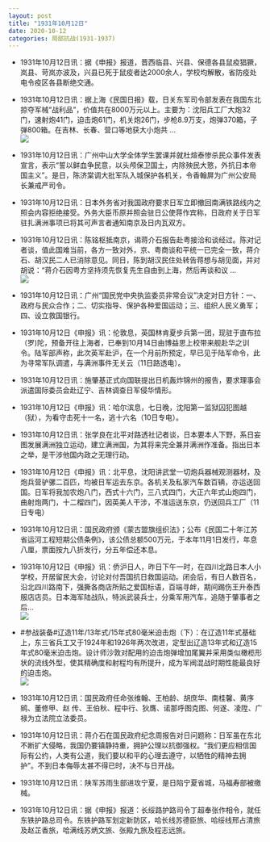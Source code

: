 ```yaml
---
layout: post
title: "1931年10月12日"
date: 2020-10-12
categories: 局部抗战(1931-1937)
---
```


<meta name="referrer" content="no-referrer" />

- 1931年10月12日讯：据《申报》报道，晋西临县、兴县、保德各县鼠疫猖獗，岚县、苛岚亦波及，兴县已死于鼠疫者达2000余人，学校均解散，省防疫处电令疫区各县断绝交通。 

- 1931年10月12日讯：据上海《民国日报》载，日关东军司令部发表在我国东北掠夺军械“战利品”，价值共在8000万元以上。主要为：沈阳兵工厂大炮32门，速射炮41门，迫击炮61门，机关炮26门，步枪8.9万支，炮弹370箱，子弹800箱。在吉林、长春、营口等地获大小炮共 ... <br/><img src="https://wx2.sinaimg.cn/large/aca367d8ly1gjmwbzt7ibj20c8090mx9.jpg" />

- 1931年10月12日讯：广州中山大学全体学生罢课并就杜煊泰惨杀民众事件发表宣言，表示“誓以鲜血争民意，以头颅保卫国土，内除殃民大憝，外抗日本帝国主义”。是日，陈济棠调大批军队入城保护各机关，令香翰屏为广州公安局长兼戒严司令。 

- 1931年10月12日讯：日本外务省对我国政府要求日军立即撤回南满铁路线内之照会内容拒绝接受。外务大臣币原并照会驻日公使蒋作宾称，日政府关于日军驻扎满洲事项已将其可声言者通知南京及日内瓦双方。 

- 1931年10月12日讯：陈铭枢抵南京，谒蒋介石报告赴粤接洽和谈经过。陈对记者谈，值此国难当前，各方一致对外，京、粤商谈和平统一已完全一致，蒋介石、胡汉民二人已消除意见。同日，陈到胡汉民住处转告蒋想与胡见面，并对胡说：“蒋介石因粤方坚持须先恢复先生自由到上海，然后再谈和议 ... <br/><img src="https://wx3.sinaimg.cn/large/aca367d8ly1gjmr4prcbwj20c80ayglp.jpg" />

- 1931年10月12日讯：广州“国民党中央执监委员非常会议”决定对日方针：一、政府与民众合作；二、切实指导、保护各种爱国运动；三、组织人民义勇军；四、设立救国银行。 

- 1931年10月12日《申报》讯：伦敦息，英国林肯夏步兵第一团，现驻于直布拉（罗)陀，预备开往上海者，已奉到10月14日由博益思上校带来舰赴华之训令。陆军部声称，此次英军赴沪，在一个月前所预定，早已见于陆军命令，此为寻常军队调遣，与满洲事件无关云（11日路透电）。 

- 1931年10月12日讯：施肇基正式向国联提出日机轰炸锦州的报告，要求理事会派遣国际委员会赴辽宁、吉林调查日军侵华情形。 

- 1931年10月12日《申报》讯：哈尔滨息，七日晚，沈阳第一监狱囚犯图越（狱），为看守击死十一名，逃十六名（10日专电）。 

- 1931年10月12日讯：张学良在北平对路透社记者谈，日本要本人下野，系日妄图发展满洲独立运动，建立满洲国，为其将来完全兼并满洲作准备。指出日本之举，是干涉他国内政之无理行动。 

- 1931年10月12日《申报》讯：北平息，沈阳讲武堂一切炮兵器械观测器材，及炮兵营驴骡二百匹，均被日军运去东京。各机关及私家汽车数百辆，亦运送回国。日军将我加农炮八门，西式十六门，三八式四门，大正六年式山炮四门，曲射炮两门，十二榴四门，因英美人干涉，不准运送东京，仍送回兵工厂（11日专电） 

- 1931年10月12日讯：国民政府颁《蒙古盟旗组织法》；公布《民国二十年江苏省运河工程短期公债条例》，该公债总额500万元，于本年11月1日发行，年息八厘，票面按九八折发行，分五年偿还本息。 

- 1931年10月12日《申报》讯：侨沪日人，昨日下午一时，在四川北路日本人小学校，开居留民大会，讨论对付吾国抗日救国运动。闭会后，有日人数百名，沿北四川路南下，强撕各商店所贴之爱国标语，百端寻衅，期间踢伤王升泰西服店店员。日本海军陆战队，特派武装兵士，分乘军用汽车，追随于肇事者之后... <br/><img src="https://wx1.sinaimg.cn/large/aca367d8ly1gjmd99y799j20c80aymx8.jpg" />

- #参战装备#辽造11年/13年式/15年式80毫米迫击炮（下）：在辽造11年式基础上，东三省兵工又于1924年和1926年两次改进，定型出辽造13年式和辽造15年式80毫米迫击炮。设计师沙敦对配用的迫击炮弹增加尾翼并采用类似橄榄形状的流线外型，使其精确度和射程均有所提升，成为军阀混战时期性能最良好的迫击炮。 <br/><img src="https://wx2.sinaimg.cn/large/aca367d8ly1gjmbiwfzkij20hs135qd7.jpg" />

- 1931年10月12日讯：国民政府任命张维翰、王柏龄、胡庶华、南桂馨、黄序鹓、董修甲、赵 传、王伯秋、程中行、狄膺、诺那呼图克图、何遂、凌陞、广禄为立法院立法委员。 

- 1931年10月12日讯：蒋介石在国民政府纪念周报告对日问题称：日军虽在东北不断扩大侵略，我国仍要镇静持重，拥护公理以抗御强权。“我们更应相信国际有公约，人类有公道，我们要以和平的心理去遵守，以牺牲的精神去拥护”。不到日本侮辱太甚不得已时，决不与日开战。 

- 1931年10月12日讯：陕军苏雨生部进攻宁夏，是日陷宁夏省城，马福寿部被缴械。 

- 1931年10月12日讯：据《申报》报道：长绥路护路司令丁超奉张作相令，就任东铁护路总司令。东铁护路军划定新防区，哈长线苏德臣旅、哈绥线邢占清旅及赵芷香旅，哈满线苏炳文旅、张殿九旅及程志远旅。 

